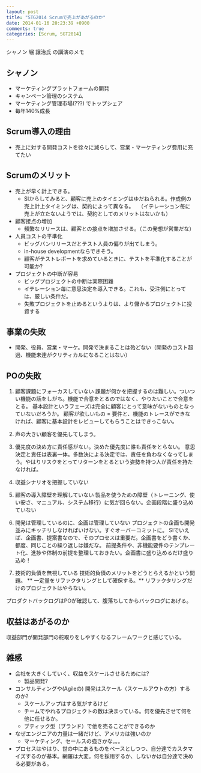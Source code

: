 ```yaml
---
layout: post
title: "STG2014 Scrumで売上があがるのか"
date: 2014-01-16 20:23:39 +0900
comments: true
categories: [Scrum, SGT2014]
---
```

シャノン 堀 譲治氏 の講演のメモ

<!--more-->
シャノン
--------
* マーケティングプラットフォームの開発
* キャンペーン管理のシステム
* マーケティング管理市場(???) でトップシェア
* 毎年140%成長

Scrum導入の理由
----------------
* 売上に対する開発コストを徐々に減らして、営業・マーケティング費用に充てたい

Scrumのメリット
---------------
* 売上が早く計上できる。
	* SIからしてみると、顧客に売上のタイミングはゆだねられる。作成側の売上計上タイミングは、契約によって異なる。
	　（イテレーション毎に売上が立たないようでは、契約としてのメリットはないかも）
* 顧客接点の増加
	* 頻繁なリリースは、顧客との接点を増加させる。（この発想が営業だな）
* 人員コストの平準化
	* ビッグバンリリースだとテスト人員の偏りが出てしまう。
	* in-house developmentならできそう。
	* 顧客がテストレポートを求めているときに、テストを平準化することが可能か? 
* プロジェクトの中断が容易
	* ビッグプロジェクトの中断は実際困難
	* イテレーション毎に意思決定を導入できる。これも、受注側にとっては、厳しい条件だ。
	* 失敗プロジェクトを止めるというよりは、より儲かるプロジェクトに投資する

事業の失敗
-----------------
* 開発、役員、営業・マーケ。開発で決まることは殆どない（開発のコスト超過、機能未達がクリティカルになることはない）

POの失敗
--------
1. 顧客課題にフォーカスしていない
	課題が何かを把握するのは難しい。ついつい機能の話をしがち。機能で合意をとるのではなく、やりたいことで合意をとる。
	基本設計というフェーズは完全に顧客にとって意味がないものとなっていないだろうか。
	顧客が欲しいもの = 要件と、機能のトレースができなければ、顧客に基本設計をレビューしてもらうことはできっこない。

2. 声の大きい顧客を優先してしまう。

3. 優先度の決め方に責任感がない。決めた優先度に誰も責任をとらない。
	意思決定と責任は表裏一体。多数決による決定では、責任を負わなくなってしまう。やはりリスクをとってリターンをとるという姿勢を持つ人が責任を持たなければ。

4. 収益シナリオを把握していない

5. 顧客の導入障壁を理解していない
	製品を使うための障壁（トレーニング、使い安さ、マニュアル、システム移行）に気が回らない。企画段階に盛り込めていない

6. 開発は管理しているのに、企画は管理していない
	プロジェクトの企画も開発並みにキッチリしなければいけない。すぐオーバーコミットに。
	SIでいえば、企画書、提案書なので、そのプロセスは重要だ。企画書をどう書くか、都度、同じことの繰り返しは嫌だな。
	前提条件や、非機能要件のテンプレート化、進捗や体制の前提を整理しておきたい。企画書に盛り込めるだけ盛り込め！

7. 技術的負債を無視している
	技術的負債のメリットをどうとらえるかという問題。 ** 一定量をリファクタリングとして確保する。**
	リファクタリングだけのプロジェクトはやらない。

プロダクトバックログはPOが確認して、腹落ちしてからバックログにあげる。

収益はあがるのか
---------------
収益部門が開発部門の舵取りをしやすくなるフレームワークと感じている。

雑感
-----
* 会社を大きくしていく、収益をスケールさせるためには? 
	* 製品開発?
* コンサルティングや(Agileの) 開発はスケール（スケールアウトの方）するのか? 
	* スケールアップはする気がするけど
	* チームでやれるプロジェクトの数は決まっている。何を優先させて何を他に任せるか。
	* ブティック型（ブランド）で他を売ることができるのか
* なぜエンジニアの力量は一緒だけど、アメリカは強いのか
	* マーケティング、セールスの強さかな。。。
* プロセスはやはり、世の中にあるものをベースとしつつ、自分達でカスタマイズするのが基本。網羅は大変。何を採用するか、しないかは自分達で決める必要がある。


